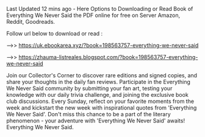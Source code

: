 Last Updated 12 mins ago - Here Options to Downloading or Read Book of Everything We Never Said the PDF online for free on Server Amazon, Reddit, Goodreads.
 
Follow url below to download or read :
 
-->> https://uk.ebookarea.xyz/?book=198563757-everything-we-never-said
 
-->> https://zhauma-listreales.blogspot.com/?book=198563757-everything-we-never-said
 
Join our Collector's Corner to discover rare editions and signed copies, and share your thoughts in the daily fan reviews.
Participate in the Everything We Never Said community by submitting your fan art, testing your knowledge with our daily trivia challenge, and joining the exclusive book club discussions.
Every Sunday, reflect on your favorite moments from the week and kickstart the new week with inspirational quotes from 'Everything We Never Said'. Don't miss this chance to be a part of the literary phenomenon - your adventure with 'Everything We Never Said' awaits! Everything We Never Said.
